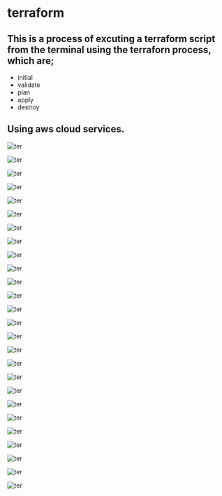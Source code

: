 # terraform
## This is a process of excuting a terraform script from the terminal using the terraforn process, which are; 
- initial
- validate
- plan
- apply
- destroy
## Using aws cloud services.
![ter](./IMGS/ter1.jpg)

![ter](./IMGS/ter2.jpg)

![ter](./IMGS/ter3.jpg)

![ter](./IMGS/ter4.jpg)

![ter](./IMGS/ter5.jpg)

![ter](./IMGS/ter6.jpg)

![ter](./IMGS/ter7.jpg)

![ter](./IMGS/ter8.jpg)

![ter](./IMGS/ter9.jpg)

![ter](./IMGS/ter10.jpg)

![ter](./IMGS/ter11.jpg)

![ter](./IMGS/ter12.jpg)

![ter](./IMGS/ter13.jpg)

![ter](./IMGS/ter15.jpg)

![ter](./IMGS/ter16.jpg)

![ter](./IMGS/ter17.jpg)

![ter](./IMGS/ter18.jpg)

![ter](./IMGS/ter20.jpg)

![ter](./IMGS/ter21.jpg)

![ter](./IMGS/ter22.jpg)

![ter](./IMGS/ter23.jpg)

![ter](./IMGS/ter25.jpg)

![ter](./IMGS/ter24.jpg)

![ter](./IMGS/ter26.jpg)

![ter](./IMGS/ter27.jpg)

![ter](./IMGS/ter28.jpg)